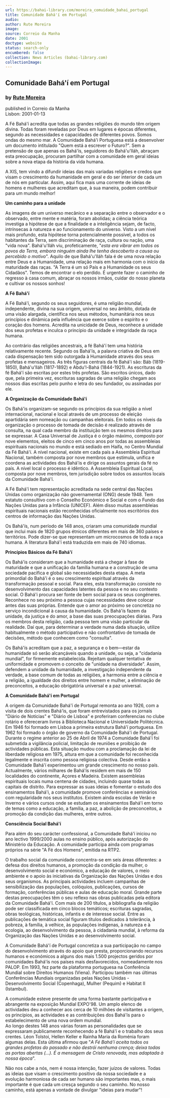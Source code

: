 ```yaml
---
url: https://bahai-library.com/moreira_comuidade_bahai_portugal
title: Comunidade Bahá'í em Portugal
audio: 
author: Rute Moreira
image: 
source: Correio da Manha
date: 2001
doctype: website
status: search-only
encumbered: false
collection: News Articles (bahai-library.com)
collectionImage: 
---
```



## Comunidade Bahá'í em Portugal

### by [Rute Moreira](https://bahai-library.com/author/Rute+Moreira)

published in Correio da Manha  
Lisbon: 2001-01-13


A Fé Bahá'í acredita que todas as grandes religiões do mundo têm origem divina. Todas foram reveladas por Deus em lugares e épocas diferentes, segundo as necessidades e capacidades de diferentes povos. Somos ondas do mesmo mar. A Comunidade Bahá'i Portuguesa está a desenvolver um documento intitulado "Quem está a escrever o Futuro?". Sem a pretensão de que apenas os Bahá'ís, seguidores do Bahá'u'lláh, abraçam esta preocupação, procuram partilhar com a comunidade em geral ideias sobre a nova etapa da história da vida humana.  
  
A XIS, tem vindo a difundir ideias das mais variadas religiões e credos que visam o crescimento da humanidade em geral e do ser interior de cada um de nós em particular. Assim, aqui fica mais uma corrente de ideias de homens e mulheres que acreditam que, à sua maneira, podem contribuir para um mundo melhor!  
  
**Um caminho para a unidade**  
  
As imagens de um universo mecânico e a separação entre o observador e o observado, entre mente e matéria, foram abolidas; a ciência teórica investiga a hipótese de que a finalidade e a inteligência sejam, de facto, intrínsecas à natureza e ao funcionamento do universo. Visto a um nível mais profundo, esta hipótese torna potencialmente possível, a todos os habitantes da Terra, sem discriminação de raça, cultura ou nação, uma "vida nova". Bahá'u'lláh viu, profeticamente, "_esta era vibrar em todos os povos da Terra, embora ninguém ainda lhe tenha descoberto a causa ou percebido o motivo_". Aquilo de que Bahá'u'lláh fala é de uma nova relação entre Deus e a Humanidade, uma relação mais em harmonia com o início da maturidade das raças. "A Terra é um só País e a Humanidade os seus Cidadãos". Temos de encontrar o elo perdido. É urgente fazer o caminho de regresso à casa comum, abraçar os nossos irmãos, cuidar do nosso planeta e cultivar os nossos sonhos!  
  
**A Fé Bahá'í**  
  
A Fé Bahá'í, segundo os seus seguidores, é uma religião mundial, independente, divina na sua origem, universal no seu âmbito, dotada de uma visão alargada, científica nos seus métodos, humanitária nos seus princípios e dinâmica pela influência que exerce sobre o espírito e o coração dos homens. Acredita na unicidade de Deus, reconhece a unidade dos seus profetas e inculca o princípio da unidade e integridade da raça humana.  
  
Ao contrário das religiões ancestrais, a fé Bahá'í tem uma história relativamente recente. Segundo os Bahá'ís, a palavra criativa de Deus em cada dispensação tem sido outorgada à Humanidade através dos seus profetas e mensageiros. As três figuras centrais da fé Bahá'í são: Báb (1819-1850), Bahá'u'lláh (1817-1892) e Abdu'l-Bahá (1844-1921). As escrituras da fé Bahá'í são escritas por estes três profetas. São escritos únicos, dado que, pela primeira vez, escrituras sagradas de uma religião chegam aos nossos dias escritas pelo punho e letra do seu fundador, ou assinadas por ele.  
  
**A Organização da Comunidade Bahá'í**  
  
Os Bahá'is organizam-se segundo os princípios da sua religião a nível internacional, nacional e local através de um processo de eleição apartidária sem nomeação ou campanhas eleitorais. Em todos os níveis da organização o processo de tomada de decisão é realizado através de consulta, na qual cada membro da instituição tem os mesmos direitos para se expressar. A Casa Universal de Justiça é o órgão máximo, composto por nove elementos, eleitos de cinco em cinco anos por todas as assembleias espirituais nacionais no mundo e está sediado em Haifa, no Centro Mundial da Fé Bahá'í. A nível nacional, existe em cada país a Assembleia Espiritual Nacional, também composta por nove membros que estimula, unifica e coordena as actividades dos Bahá'is e dirige os assuntos gerais da fé no país. A nível local o processo é idêntico. A Assembleia Espiritual Local, composta por nove membros, tem jurisdição sobre todos os assuntos locais da Comunidade Bahá'í.  
  
A Fé Bahá'í tem representação acreditada na sede central das Nações Unidas como organização não governamental (ONG) desde 1948. Tem estatuto consultivo com o Conselho Económico e Social e com o Fundo das Nações Unidas para a Infância (UNICEF). Além disso muitas assembleias espirituais nacionais estão reconhecidas oficialmente nos escritórios dos centros de informação das Nações Unidas.  
  
Os Bahá'ís, num período de 148 anos, criaram uma comunidade mundial que inclui mais de 1820 grupos étnicos diferentes em mais de 360 países e territórios. Pode dizer-se que representam um microcosmos de toda a raça humana. A literatura Bahá'í está traduzida em mais de 740 idiomas.  
  
**Princípios Básicos da Fé Bahá'í**  
  
Os Bahá'is consideram que a humanidade está a chegar à fase de maturidade e que a unificação da família humana e a construção de uma sociedade pacífica e global são necessidades desta etapa. A meta primordial do Bahá'i é o seu crescimento espiritual através da transformação pessoal e social. Para eles, esta transformação consiste no desenvolvimento das capacidades latentes da pessoa e no seu contexto social. O Bahá'i procura ser fonte de bem social para os seus congéneres. Reconhece no seu próximo a pessoa cujas necessidades deve colocar antes das suas próprias. Entende que o amor ao próximo se concretiza no serviço incondicional à causa da humanidade. Os Bahá'ís fazem da unidade, da justiça e do amor, a base das suas preocupações diárias. Para os membros desta religião, cada pessoa tem uma visão particular da realidade. Daí que, para determinar a verdade numa dada situação, utilize habitualmente o método participativo e não confrontativo de tomada de decisões, método que conhecem como "consulta".  
  
Os Bahá'ís acreditam que a paz, a segurança e o bem—estar da humanidade só serão alcançáveis quando a unidade, ou seja, a "cidadania mundial", for firmemente estabelecida. Rejeitam qualquer tentativa de uniformidade e promovem o conceito de "unidade na diversidade". Assim, defendem a unidade da humanidade, a investigação independente da verdade, a base comum de todas as religiões, a harmonia entre a ciência e a religião, a igualdade dos direitos entre homem e mulher, a eliminação de preconceitos, a educação obrigatória universal e a paz universal.  
  
**A Comunidade Bahá'í em Portugal**  
  
A origem da Comunidade Bahá'í de Portugal remonta ao ano 1926, com a visita de dois crentes Bahá'is, que foram entrevistados para os jornais "Diário de Notícias" e "Diário de Lisboa" e proferiram conferencias no clube rotário e ofereceram livros à Biblioteca Nacional e Universidade Politécnica. Em 1946 foi formado em Lisboa a primeira estrutura Bahá'í portuguesa. Em 1962 foi formado o órgão de governo da Comunidade Bahá'í de Portugal. Durante o regime anterior ao 25 de Abril de 1974 a Comunidade Bahá'í foi submetida a vigilância policial, limitação de reuniões e proibição de actividades públicas. Esta situação mudou com a proclamação da lei de liberdade religiosa em 1975, altura em que a comunidade foi reconhecida legalmente e inscrita como pessoa religiosa colectiva. Desde então a Comunidade Bahá'í experimentou um grande crescimento no nosso país. Actualmente, vários milhares de Bahá'ís residem em mais de 150 localidades do continente, Açores e Madeira. Existem assembleias espirituais locais numa centena de cidades, incluindo quase todas as capitais de distrito. Para expressar as suas ideias e fomentar o estudo dos ensinamentos Bahá'i, a comunidade promove conferências e seminários com regularidade nos seus institutos. Existem ainda escolas de Verão e Inverno e vários cursos onde se estudam os ensinamentos Bahá'í em torno de temas como a educação, a família, a paz, a abolição de preconceitos, a promoção da condição das mulheres, entre outros.  
  
**Consciência Social Bahá'í**  
  
Para além do seu carácter confessional, a Comunidade Bahá'í iniciou no ano lectivo 1999/2000 aulas no ensino público, após autorização do Ministério da Educação. A comunidade participa ainda com programas próprios na série "A Fé dos Homens", emitida na RTP2.  
  
O trabalho social da comunidade concentra-se em seis áreas diferentes: a defesa dos direitos humanos, a promoção da condição da mulher, o desenvolvimento social e económico, a educação de valores, o meio ambiente e o apoio às iniciativas da Organização das Nações Unidas e dos seus organismos. As principais actividades incluem campanhas de sensibilização das populações, colóquios, publicações, cursos de formação, conferências públicas e aulas de educação moral. Grande parte destas preocupações têm o seu reflexo nas obras publicadas pela editora da Comunidade Bahá'í. Com mais de 200 títulos, a bibliografia da religião pode ser classificada em cinco blocos temáticos; escrituras sagradas, obras teológicas, históricas, infantis e de interesse social. Entre as publicações de temática social figuram títulos dedicados à tolerância, à pobreza, à família, à velhice, às populações indígenas, à natureza e à ecologia, ao desenvolvimento da pessoa, à cidadania mundial, à reforma da Organização das Nações Unidas e ao desenvolvimento social.  
  
A Comunidade Bahá'í de Portugal concretiza a sua participação no campo do desenvolvimento através do apoio que presta, proporcionando recursos humanos e económicos a alguns dos mais 1.500 projectos geridos por comunidades Bahá'ís nos países mais desfavorecidos, nomeadamente nos PALOP. Em 1993, fez parte da plataforma portuguesa na Conferência Mundial sobre Direitos Humanos (Viena). Participou também nas últimas Conferências Mundiais organizadas pelas Nações Unidas - Desenvolvimento Social (Copenhaga), Mulher (Pequim) e Habitat II (Istambul).  
  
A comunidade esteve presente de uma forma bastante participativa e abrangente na exposição Mundial EXPO'98. Um amplo elenco de actividades deu a conhecer aos cerca de 10 milhões de visitantes a origem, os princípios, as actividades e as contribuições dos Bahá'ís para o estabelecimento de uma nova ordem mundial.  
Ao longo destes 148 anos várias foram as personalidades que se expressaram publicamente reconhecendo a fé Bahá'í e o trabalho dos seus crentes. Léon Tolstoi, Hellen Keller e Rainha Maria da Roménia foram algumas delas. Esta última afirmou que "_A Fé Bahá'í aceita todos os grandes profetas do passado e não destrói nenhuma crença; deixa todas as portas abertas (...). É a mensagem de Cristo renovada, mas adaptada à nossa época_".  
  
Não nos cabe a nós, nem é nossa intenção, fazer juízos de valores. Todas as ideias que visam o crescimento positivo da nossa sociedade e a evolução harmoniosa de cada ser humano são importantes mas, o mais importante é que cada um cresça segundo o seu caminho. No nosso caminho, está apenas a vontade de divulgar "ideias para mudar"!